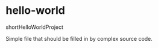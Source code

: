 # hello-world
shortHelloWorldProject

Simple file that should be filled in by complex source code. 
